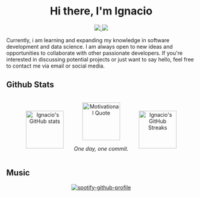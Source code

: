 
<h1 align="center"><b>Hi there, I'm Ignacio</b></h1>

<div align='left'>

<p align="center">
    <a href="https://www.linkedin.com/in/ignacio-albornoz-alfaro/">
        <img src="https://img.shields.io/badge/LinkedIn-0077B5?style=for-the-badge&logo=linkedin&logoColor=white"/>
    </a>
    <a href="mailto:ignacioalbornoz001@gmail.com">
        <img src="https://img.shields.io/badge/Gmail-D14836?style=for-the-badge&logo=gmail&logoColor=white"/>
    </a>
</p>
</div>

Currently, i am learning and expanding my knowledge in software development and data science. I am always open to new ideas and opportunities to collaborate with other passionate developers. If you're interested in discussing potential projects or just want to say hello, feel free to contact me via email or social media.


## <b> Github Stats </b>
<br>
<div align="center">
  <div style="display: flex; justify-content: center; align-items: center;">
    <img height="100" src="https://github-readme-stats.vercel.app/api?username=ignacioalbornoz&show_icons=true&theme=react" alt="Ignacio's GitHub stats" />
    &nbsp; &nbsp; &nbsp; &nbsp;
    <div style="text-align: center;">
      <img src="https://wallpapercave.com/wp/wp7478749.jpg" alt="Motivational Quote" height="100">
      <p><i>One day, one commit.</i></p>
    </div>
    &nbsp; &nbsp; &nbsp; &nbsp;
    <img height="100" src="https://github-readme-streak-stats.herokuapp.com/?user=ignacioalbornoz&theme=react" alt="Ignacio's GitHub Streaks"/>
  </div>
</div>




## <b> Music </b>

<div align="center">
    
[![spotify-github-profile](https://spotify-github-profile.kittinanx.com/api/view?uid=yo9qa9afcjlxnyyvoilggml6r&cover_image=true&theme=default&show_offline=false&background_color=121212&interchange=false&bar_color=53b14f&bar_color_cover=false)]([https://github.com/kittinan/spotify-github-profile](https://open.spotify.com/user/yo9qa9afcjlxnyyvoilggml6r))

</div>
